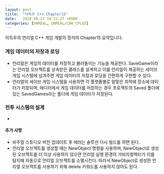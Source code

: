 ```yaml
---
layout: post
title:  "이득우 C++ Chapter15"
date:   2020-09-27 18:22:27 +0900
categories: [UNREAL, UNREAL/LDW_CPLUS]
---
```


이득우의 언리얼 C++ 게임 개발의 정석의 Chapter15 요약입니다.

### 게임 데이터의 저장과 로딩
- 언리얼은 게임의 데이터를 저장하고 불러들이는 기능을 제공한다. SaveGame이라는 언리얼 오브젝트를 상속받은 클래스를 설계하고 이를 언리얼이 제공하는 세이브 게임 시스템에 넘겨주면 게임 데이터의 저장과 로딩을 간편하게 구현할 수 있다.
- 언리얼의 세이브 게임 시스템을 사용하면 각 플랫폼별로 알맞은 최적에 장소에 데이터가 저장되며, 에디터에서 게임 데이터를 저장하는 경우 프로젝트의 Saved 폴더에 있는 SavedGames라는 폴더에 게임 데이터가 저장된다.

### 전투 시스템의 설계
-

#### 추가 사항
- 비주얼 스튜디오 버전 업데이트 후 에러는 솔루션 다시 빌드를 하면 된다.
- 언리얼 오브젝트를 생성할 때는 NewObject 명령을 사용하며, NewObject로 생성된 오브젝트를 더 이상 사용하지 않으면 언리얼 실행 환경의 가비지컬렉터가 이를 탐지해 자동으로 언리얼 오브젝트를 소멸시킨다. 따라서 NewObject로 생성한 언리얼 오브젝트를 사용하기 위해 delete 키워드를 사용하지 않아도 된다.

